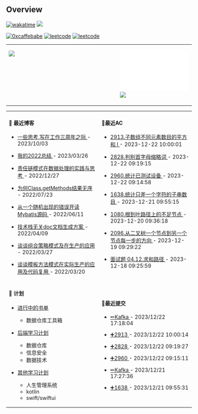 
## Overview

[![wakatime](https://wakatime.com/badge/user/78591c59-95d5-4479-b2fc-988c35f31d59.svg)](https://wakatime.com/@78591c59-95d5-4479-b2fc-988c35f31d59) ![](https://gpvc.arturio.dev/0xcaffebabe)

[![0xcaffebabe](https://img.shields.io/static/v1?label=LeetCode%200xcaffebabe&message=4839&color=success)](https://leetcode.cn/u/0xcaffebabe/) [![leetcode](https://img.shields.io/static/v1?label=Solved&message=1057%20/%203612&color=success)](https://leetcode.cn/u/0xcaffebabe/) [![leetcode](https://img.shields.io/static/v1?label=Accepted&message=84.65%&color=success)](https://leetcode.cn/u/0xcaffebabe/)

<table border="0">
  <tr border="0">

  <td valign="top" width="60%">

  ![](https://github-readme-stats.vercel.app/api/wakatime?username=0xcaffebabe&layout=compact&langs_count=12&theme=dark&range=all_time)

  </td>

  <td valign="top" width="40%">

  ![](https://raw.githubusercontent.com/0xcaffebabe/github-stats/master/generated/overview.svg)
  ![](https://github-profile-summary-cards.vercel.app/api/cards/productive-time?username=0xcaffebabe&theme=github_dark&utcOffset=8)

  </td>
  </tr>

</table>

<table>

<tr>
<td valign="top" width="50%">

#### 📖 最近博客


* <a href="https://0xcaffebabe.github.io/%E4%BA%BA%E7%94%9F/2023/10/03/%E4%B8%80%E4%BA%9B%E6%80%9D%E8%80%83,%E5%86%99%E5%9C%A8%E5%B7%A5%E4%BD%9C%E4%B8%89%E5%91%A8%E5%B9%B4%E4%B9%8B%E9%99%85.html" target="_blank"> 一些思考,写在工作三周年之际 </a> - 2023/10/03 

    
* <a href="https://0xcaffebabe.github.io/%E4%BA%BA%E7%94%9F/2023/03/26/%E6%88%91%E7%9A%842022%E6%80%BB%E7%BB%93.html" target="_blank"> 我的2022总结 </a> - 2023/03/26 

    
* <a href="https://0xcaffebabe.github.io/%E8%AE%BE%E8%AE%A1%E6%A8%A1%E5%BC%8F/2022/12/27/%E8%B4%A3%E4%BB%BB%E9%93%BE%E6%A8%A1%E5%BC%8F%E5%9C%A8%E6%95%B0%E6%8D%AE%E5%A4%84%E7%90%86%E7%9A%84%E5%AE%9E%E8%B7%B5%E4%B8%8E%E6%80%9D%E8%80%83.html" target="_blank"> 责任链模式在数据处理的实践与思考 </a> - 2022/12/27 

    
* <a href="https://0xcaffebabe.github.io/jvm/2022/07/23/%E4%B8%BA%E4%BD%95Class.getMethods%E7%BB%93%E6%9E%9C%E6%97%A0%E5%BA%8F.html" target="_blank"> 为何Class.getMethods结果无序 </a> - 2022/07/23 

    
* <a href="https://0xcaffebabe.github.io/java/2022/06/11/%E4%BB%8E%E4%B8%80%E4%B8%AA%E9%9A%8F%E6%9C%BA%E5%87%BA%E7%8E%B0%E7%9A%84%E9%94%99%E8%AF%AF%E5%BC%80%E8%AF%BBMybatis%E6%BA%90%E7%A0%81.html" target="_blank"> 从一个随机出现的错误开读Mybatis源码 </a> - 2022/06/11 

    
* <a href="https://0xcaffebabe.github.io/%E6%97%A5%E5%B8%B8/2022/04/09/%E6%8A%80%E6%9C%AF%E6%A0%88%E6%97%A0%E5%85%B3doc%E6%96%87%E6%A1%A3%E7%94%9F%E6%88%90%E6%96%B9%E6%A1%88.html" target="_blank"> 技术栈无关doc文档生成方案 </a> - 2022/04/09 

    
* <a href="https://0xcaffebabe.github.io/%E8%AE%BE%E8%AE%A1%E6%A8%A1%E5%BC%8F/2022/03/27/%E8%B0%88%E8%B0%88%E7%BB%84%E5%90%88%E7%AD%96%E7%95%A5%E6%A8%A1%E5%BC%8F%E5%8F%8A%E5%9C%A8%E7%94%9F%E4%BA%A7%E7%9A%84%E5%BA%94%E7%94%A8.html" target="_blank"> 谈谈组合策略模式及在生产的应用 </a> - 2022/03/27 

    
* <a href="https://0xcaffebabe.github.io/%E8%AE%BE%E8%AE%A1%E6%A8%A1%E5%BC%8F/2022/03/20/%E8%B0%88%E8%B0%88%E6%A8%A1%E6%9D%BF%E6%96%B9%E6%B3%95%E6%A8%A1%E5%BC%8F%E5%9C%A8%E5%AE%9E%E9%99%85%E7%94%9F%E4%BA%A7%E7%9A%84%E5%BA%94%E7%94%A8%E5%8F%8A%E4%BB%A3%E7%A0%81%E5%A4%8D%E7%94%A8.html" target="_blank"> 谈谈模板方法模式在实际生产的应用及代码复用 </a> - 2022/03/20 

        

</td>

<td valign="top" width="50%">

#### 🔋最近AC


  * <a href="https://leetcode.cn/submissions/detail/490486797" target="_blank"> 2913.子数组不同元素数目的平方和 I </a> - 2023-12-22 10:00:01 

    
  * <a href="https://leetcode.cn/submissions/detail/490479620" target="_blank"> 2828.判别首字母缩略词 </a> - 2023-12-22 09:19:15 

    
  * <a href="https://leetcode.cn/submissions/detail/490479144" target="_blank"> 2960.统计已测试设备 </a> - 2023-12-22 09:14:58 

    
  * <a href="https://leetcode.cn/submissions/detail/490262020" target="_blank"> 1638.统计只差一个字符的子串数目 </a> - 2023-12-21 09:55:15 

    
  * <a href="https://leetcode.cn/submissions/detail/490033110" target="_blank"> 1080.根到叶路径上的不足节点 </a> - 2023-12-20 09:36:18 

    
  * <a href="https://leetcode.cn/submissions/detail/489786953" target="_blank"> 2096.从二叉树一个节点到另一个节点每一步的方向 </a> - 2023-12-19 09:29:22 

    
  * <a href="https://leetcode.cn/submissions/detail/489546789" target="_blank"> 面试题 04.12.求和路径 </a> - 2023-12-18 09:25:59 

    

</td>

</tr>

<tr>

<td valign="top" width="50%">

#### 📝 计划

- [进行中的书单](https://github.com/users/0xcaffebabe/projects/4)
  - 数据仓库工具箱


- [后端学习计划](https://github.com/users/0xcaffebabe/projects/1)
  - 数据仓库
  - 信息安全
  - 数据技术


- [其他学习计划](https://github.com/users/0xcaffebabe/projects/3)
  - 人生管理系统
  - kotlin
  - swift/swiftui


<td>

#### 🌴最近提交


  * <a href="https://github.com/0xcaffebabe/note/commit/22a2b0c9ce09f8a966bb8e8b1e89896e22339fe7" target="_blank"> ✏Kafka </a> - 2023/12/22 17:18:04 

    
  * <a href="https://github.com/0xcaffebabe/leetcode/commit/22014072fe949bcc3d9038da733e1ec61bb20304" target="_blank"> ➕2913 </a> - 2023/12/22 10:00:14 

    
  * <a href="https://github.com/0xcaffebabe/leetcode/commit/1f34ce76fc75c9f48679f626149ca907b38bb4a8" target="_blank"> ➕2828 </a> - 2023/12/22 09:19:27 

    
  * <a href="https://github.com/0xcaffebabe/leetcode/commit/d09317bf02b553620982f71cee11a70842afd504" target="_blank"> ➕2960 </a> - 2023/12/22 09:15:11 

    
  * <a href="https://github.com/0xcaffebabe/note/commit/fa32b1a9ad5a1159864e54fc6fa799375b94ef96" target="_blank"> ✏Kafka </a> - 2023/12/21 17:27:36 

    
  * <a href="https://github.com/0xcaffebabe/leetcode/commit/38c4ede50de7ec31fe313d9413324cafbfe2265a" target="_blank"> ➕1638 </a> - 2023/12/21 09:55:31 

    

</td>

</tr>

</table>

